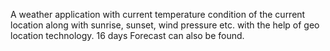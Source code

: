 A weather application with current temperature condition of the current 
location along with 	sunrise, sunset, wind pressure etc. with the help of geo location technology. 
16 days Forecast 	can also be found. 
